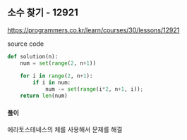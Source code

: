 ## 소수 찾기 - 12921

https://programmers.co.kr/learn/courses/30/lessons/12921



source code

```python
def solution(n):
    num = set(range(2, n+1))
    
    for i in range(2, n+1):
        if i in num:
            num -= set(range(i*2, n+1, i));
    return len(num)
```



#### 풀이

에라토스테네스의 체를 사용해서 문제를 해결